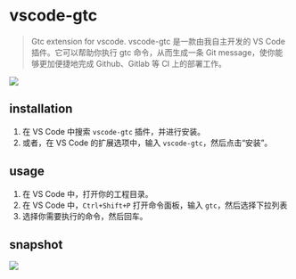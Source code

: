 # vscode-gtc
> Gtc extension for vscode.
> vscode-gtc 是一款由我自主开发的 VS Code 插件。它可以帮助你执行 gtc 命令，从而生成一条 Git message，使你能够更加便捷地完成 Github、Gitlab 等 CI 上的部署工作。

![](https://p.ipic.vip/b9oc62.png)

## installation
1. 在 VS Code 中搜索 `vscode-gtc` 插件，并进行安装。
2. 或者，在 VS Code 的扩展选项中，输入 `vscode-gtc`，然后点击“安装”。

## usage
1. 在 VS Code 中，打开你的工程目录。
2. 在 VS Code 中，`Ctrl+Shift+P` 打开命令面板，输入 `gtc`，然后选择下拉列表
3. 选择你需要执行的命令，然后回车。

## snapshot
![](https://p.ipic.vip/dgyvbr.png)

